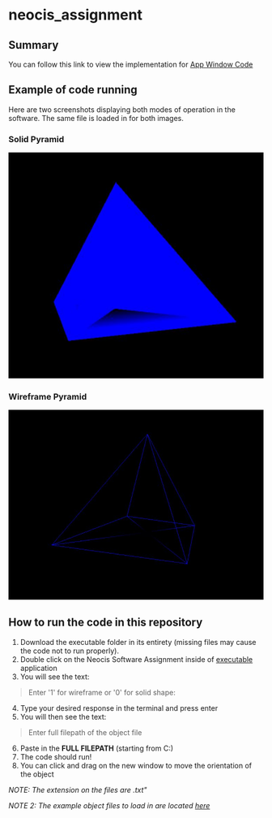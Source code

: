 # neocis_assignment

## Summary



You can follow this link to view the implementation for [App Window Code](/source_code/AppWindow.cpp)


## Example of code running

Here are two screenshots displaying both modes of operation in the software. The same file is loaded in for both images.

### Solid Pyramid
![here is an image](/images/solid_pyramid.JPG)

### Wireframe Pyramid
![here is the other image](/images/Wireframe_pyramid.JPG)

## How to run the code in this repository

1. Download the executable folder in its entirety (missing files may cause the code not to run properly).
2. Double click on the Neocis Software Assignment inside of [executable](/executable) application
3. You will see the text: 
> Enter '1' for wireframe or '0' for solid shape:
4. Type your desired response in the terminal and press enter
5. You will then see the text:
> Enter full filepath of the object file
6. Paste in the **FULL FILEPATH** (starting from C:)
7. The code should run!
8. You can click and drag on the new window to move the orientation of the object

*NOTE: The extension on the files are .txt"*

*NOTE 2: The example object files to load in are located [here](/executable/example_object_files)*

